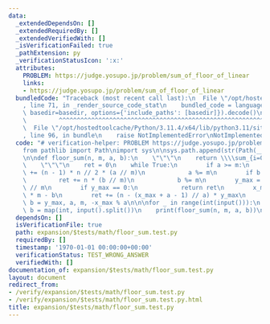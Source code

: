 ```yaml
---
data:
  _extendedDependsOn: []
  _extendedRequiredBy: []
  _extendedVerifiedWith: []
  _isVerificationFailed: true
  _pathExtension: py
  _verificationStatusIcon: ':x:'
  attributes:
    PROBLEM: https://judge.yosupo.jp/problem/sum_of_floor_of_linear
    links:
    - https://judge.yosupo.jp/problem/sum_of_floor_of_linear
  bundledCode: "Traceback (most recent call last):\n  File \"/opt/hostedtoolcache/Python/3.11.4/x64/lib/python3.11/site-packages/onlinejudge_verify/documentation/build.py\"\
    , line 71, in _render_source_code_stat\n    bundled_code = language.bundle(stat.path,\
    \ basedir=basedir, options={'include_paths': [basedir]}).decode()\n          \
    \         ^^^^^^^^^^^^^^^^^^^^^^^^^^^^^^^^^^^^^^^^^^^^^^^^^^^^^^^^^^^^^^^^^^^^^^^^^^^^^^^^^\n\
    \  File \"/opt/hostedtoolcache/Python/3.11.4/x64/lib/python3.11/site-packages/onlinejudge_verify/languages/python.py\"\
    , line 96, in bundle\n    raise NotImplementedError\nNotImplementedError\n"
  code: "# verification-helper: PROBLEM https://judge.yosupo.jp/problem/sum_of_floor_of_linear\n\
    from pathlib import Path\nimport sys\n\nsys.path.append(str(Path(__file__).resolve().parent.parent.parent.parent))\n\
    \n\ndef floor_sum(n, m, a, b):\n    \"\"\"\n    return \\\\sum_{i=0}^{n-1} ((a*i+b)//m)\n\
    \    \"\"\"\n    ret = 0\n    while True:\n        if a >= m:\n            ret\
    \ += (n - 1) * n // 2 * (a // m)\n            a %= m\n        if b >= m:\n   \
    \         ret += n * (b // m)\n            b %= m\n        y_max = (a * n + b)\
    \ // m\n        if y_max == 0:\n            return ret\n        x_max = y_max\
    \ * m - b\n        ret += (n - (x_max + a - 1) // a) * y_max\n        n, m, a,\
    \ b = y_max, a, m, -x_max % a\n\n\nfor _ in range(int(input())):\n    n, m, a,\
    \ b = map(int, input().split())\n    print(floor_sum(n, m, a, b))\n"
  dependsOn: []
  isVerificationFile: true
  path: expansion/$tests/math/floor_sum.test.py
  requiredBy: []
  timestamp: '1970-01-01 00:00:00+00:00'
  verificationStatus: TEST_WRONG_ANSWER
  verifiedWith: []
documentation_of: expansion/$tests/math/floor_sum.test.py
layout: document
redirect_from:
- /verify/expansion/$tests/math/floor_sum.test.py
- /verify/expansion/$tests/math/floor_sum.test.py.html
title: expansion/$tests/math/floor_sum.test.py
---
```

